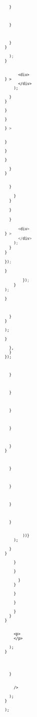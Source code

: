 ---
---










```js{3, 4, 8, 12}


  }



  }



  }
}

``` 




>




```js
  );
}
```



```js{4, 5}

      <div>
} >
      </div>
    );

  }
}

``` 



```js{2,3,7}
}

}
```



``` js
} >
```



```js{5, 6, 10, 14-16}

}

}

}

``` 




```js{2,3}
  }
}
```



``` js

  }
  
    }
  }

  }
  
  }

      <div>
} >
      </div>
    );
  }
}
```









``` js
});
```


``` js
}

        });
    }
);
```


```js{2, 6, 9}
}



  }
}

); 

``` 






```js{1,5,8,12}
}

  },
  }
});
```










```js{1, 7-9, 12, 16, 24, 30-32, 35, 39, 46}


  }



  }



  }



  }



  }
}



  }



  }



  }



  }


        ))}
    );

  }
}

``` 








```js{1,5,10,14,16,17,22,26,32}
    }

    }

      }
    }

    }

    }

    }
  }
}
```


```js{4, 6, 11, 15, 19-21}

    <p>
    </p>

  ); 
}




  }


    />

  ); 
}

); 
```


